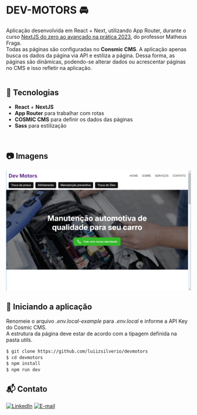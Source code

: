 # DEV-MOTORS 🚘

Aplicação desenvolvida em React + Next, utilizando App Router, durante o curso [NextJS do zero ao avançado na prática 2023](https://www.udemy.com/course/nextjs-zero-ao-avancado/), do professor Matheus Fraga. <br />
Todas as páginas são configuradas no __Consmic CMS__. A aplicação apenas busca os dados da página via API e estiliza a página. Dessa forma, as páginas são dinâmicas, podendo-se alterar dados ou acrescentar páginas no CMS e isso refletir na aplicação.<br />
<br/>

## 🚀 Tecnologias

- __React__ + __NextJS__
- __App Router__ para trabalhar com rotas
- __COSMIC CMS__ para definir os dados das páginas
- __Sass__ para estilização

<br>

## 📷 Imagens
![](https://github.com/luiizsilverio/devmotors/blob/master/src/assets/devmotors.gif)


## 🚗 Iniciando a aplicação
Renomeie o arquivo _.env.local-example_ para _.env.local_ e informe a API Key do Cosmic CMS.<br>
A estrutura da página deve estar de acordo com a tipagem definida na pasta _utils_.
```bash
$ git clone https://github.com/luiizsilverio/devmotors
$ cd devmotors
$ npm install
$ npm run dev
```

## 📬 Contato

[![LinkedIn](https://img.shields.io/badge/LinkedIn-0077B5?style=for-the-badge&logo=linkedin&logoColor=white)](https://www.linkedin.com/in/luiz-s-de-oliveira-6b6067210)
[![E-mail](https://img.shields.io/badge/Gmail-D14836?style=for-the-badge&logo=gmail&logoColor=white)](mailto:luiiz.silverio@gmail.com)

